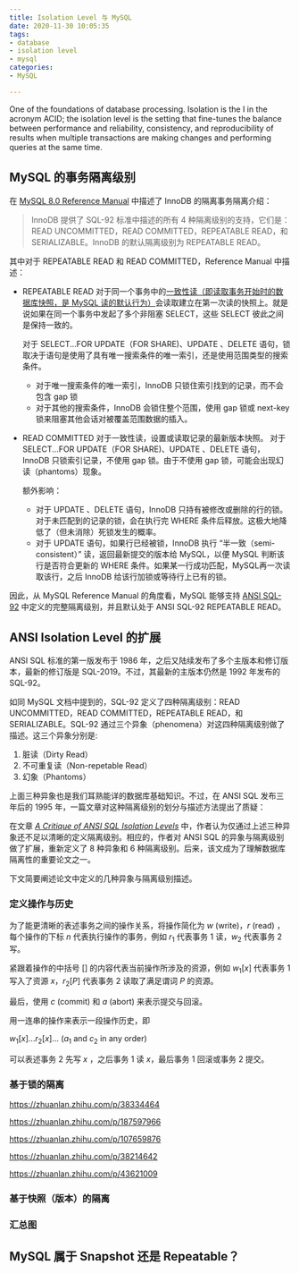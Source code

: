 ```yaml
---
title: Isolation Level 与 MySQL
date: 2020-11-30 10:05:35
tags:
- database
- isolation level
- mysql
categories:
- MySQL

---
```

One of the foundations of database processing. Isolation is the I in the acronym ACID; the isolation level is the setting that fine-tunes the balance between performance and reliability, consistency, and reproducibility of results when multiple transactions are making changes and performing queries at the same time.


## MySQL 的事务隔离级别
在 [MySQL 8.0 Reference Manual](https://dev.mysql.com/doc/refman/8.0/en/innodb-transaction-isolation-levels.html) 中描述了 InnoDB 的隔离事务隔离介绍：
> InnoDB 提供了 SQL-92 标准中描述的所有 4 种隔离级别的支持，它们是：READ UNCOMMITTED，READ COMMITTED，REPEATABLE READ，和 SERIALIZABLE。InnoDB 的默认隔离级别为 REPEATABLE READ。

其中对于 REPEATABLE READ 和 READ COMMITTED，Reference Manual 中描述：
- REPEATABLE READ
对于同一个事务中的[一致性读（即读取事务开始时的数据库快照，是 MySQL 读的默认行为）](https://dev.mysql.com/doc/refman/8.0/en/glossary.html#glos_consistent_read)会读取建立在第一次读的快照上。就是说如果在同一个事务中发起了多个非阻塞 SELECT，这些 SELECT 彼此之间是保持一致的。

  对于 SELECT...FOR UPDATE（FOR SHARE)、UPDATE 、DELETE 语句，锁取决于语句是使用了具有唯一搜索条件的唯一索引，还是使用范围类型的搜索条件。
  - 对于唯一搜索条件的唯一索引，InnoDB 只锁住索引找到的记录，而不会包含 gap 锁
  - 对于其他的搜索条件，InnoDB 会锁住整个范围，使用 gap 锁或 next-key 锁来阻塞其他会话对被覆盖范围数据的插入。

- READ COMMITTED
对于一致性读，设置或读取记录的最新版本快照。
对于 SELECT...FOR UPDATE（FOR SHARE)、UPDATE 、DELETE 语句，InnoDB 只锁索引记录，不使用 gap 锁。由于不使用 gap 锁，可能会出现幻读（phantoms）现象。

  额外影响：
  - 对于 UPDATE 、DELETE 语句，InnoDB 只持有被修改或删除的行的锁。对于未匹配到的记录的锁，会在执行完 WHERE 条件后释放。这极大地降低了（但未消除）死锁发生的概率。
  - 对于 UPDATE 语句，如果行已经被锁，InnoDB 执行 “半一致（semi-consistent）” 读，返回最新提交的版本给 MySQL，以便 MySQL 判断该行是否符合更新的 WHERE 条件。如果某一行成功匹配，MySQL再一次读取该行，之后 InnoDB 给该行加锁或等待行上已有的锁。

因此，从 MySQL Reference Manual 的角度看，MySQL 能够支持 [ANSI SQL-92](https://datacadamia.com/_media/data/type/relation/sql/sql1992.txt) 中定义的完整隔离级别，并且默认处于 ANSI SQL-92 REPEATABLE READ。


## ANSI Isolation Level 的扩展
ANSI SQL 标准的第一版发布于 1986 年，之后又陆续发布了多个主版本和修订版本，最新的修订版是 SQL-2019。不过，其最新的主版本仍然是 1992 年发布的 SQL-92。

如同 MySQL 文档中提到的，SQL-92 定义了四种隔离级别：READ UNCOMMITTED，READ COMMITTED，REPEATABLE READ，和 SERIALIZABLE。SQL-92 通过三个异象（phenomena）对这四种隔离级别做了描述。这三个异象分别是:
1. 脏读（Dirty Read）
2. 不可重复读（Non-repetable Read）
3. 幻象（Phantoms）

上面三种异象也是我们耳熟能详的数据库基础知识。不过，在 ANSI SQL 发布三年后的 1995 年，一篇文章对这种隔离级别的划分与描述方法提出了质疑：

在文章 [*A Critique of ANSI SQL Isolation Levels*](https://www.microsoft.com/en-us/research/wp-content/uploads/2016/02/tr-95-51.pdf) 中，作者认为仅通过上述三种异象还不足以清晰的定义隔离级别。相应的，作者对 ANSI SQL 的异象与隔离级别做了扩展，重新定义了 8 种异象和 6 种隔离级别。后来，该文成为了理解数据库隔离性的重要论文之一。

下文简要阐述论文中定义的几种异象与隔离级别描述。

### 定义操作与历史

为了能更清晰的表述事务之间的操作关系，将操作简化为 $w$ (write)，$r$ (read) ，每个操作的下标 $n$ 代表执行操作的事务，例如 $r_1$ 代表事务 1 读，$w_2$ 代表事务 2 写。

紧跟着操作的中括号 $[]$ 的内容代表当前操作所涉及的资源，例如 $w_1[x]$ 代表事务 1 写入了资源 $x$，$r_2[P]$ 代表事务 2 读取了满足谓词 $P$ 的资源。

最后，使用 $c$ (commit) 和 $a$ (abort) 来表示提交与回滚。

用一连串的操作来表示一段操作历史，即

 $w_1[x]...r_2[x]...$ ($a_1$ and $c_2$ in any order) 

可以表述事务 2 先写 $x$ ，之后事务 1  读 $x$，最后事务 1 回滚或事务 2 提交。

### 基于锁的隔离

https://zhuanlan.zhihu.com/p/38334464

https://zhuanlan.zhihu.com/p/187597966

https://zhuanlan.zhihu.com/p/107659876

https://zhuanlan.zhihu.com/p/38214642

https://zhuanlan.zhihu.com/p/43621009

### 基于快照（版本）的隔离

### 汇总图

## MySQL 属于 Snapshot 还是 Repeatable？

